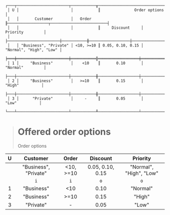 ```text
 ┌───┬───────────────────────┬───────────╥────────────────────────────────────────────┐
 │ U │                       │           ║               Order options                │
 │   │       Customer        │   Order   ╟──────────────────┬─────────────────────────┤
 │   │                       │           ║     Discount     │        Priority         │
 │   ├───────────────────────┼───────────╫──────────────────┼─────────────────────────┤
 │   │ "Business", "Private" │ <10, >=10 ║ 0.05, 0.10, 0.15 │ "Normal", "High", "Low" │
 ╞═══╪═══════════════════════╪═══════════╬══════════════════╪═════════════════════════╡
 │ 1 │     "Business"        │    <10    ║       0.10       │        "Normal"         │
 ├───┼───────────────────────┼───────────╫──────────────────┼─────────────────────────┤
 │ 2 │     "Business"        │   >=10    ║       0.15       │         "High"          │
 ├───┼───────────────────────┼───────────╫──────────────────┼─────────────────────────┤
 │ 3 │      "Private"        │     -     ║       0.05       │          "Low"          │
 └───┴───────────────────────┴───────────╨──────────────────┴─────────────────────────┘
```

> # Offered order options
> Order options

| U |       Customer        |   Order   |     Discount     |        Priority         |
|:-:|:---------------------:|:---------:|:----------------:|:-----------------------:|
|   | "Business", "Private" | <10, >=10 | 0.05, 0.10, 0.15 | "Normal", "High", "Low" |
|   |          `i`          |    `i`    |       `o`        |           `o`           |
| 1 |      "Business"       |    <10    |       0.10       |        "Normal"         |
| 2 |      "Business"       |   >=10    |       0.15       |         "High"          |
| 3 |       "Private"       |     -     |       0.05       |          "Low"          |

